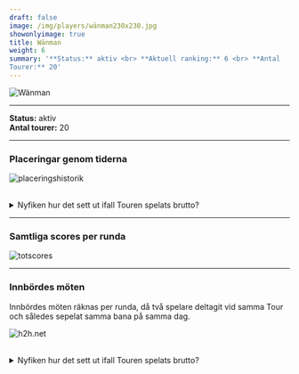```yaml
---  
draft: false  
image: /img/players/wänman230x230.jpg  
showonlyimage: true  
title: Wänman  
weight: 6  
summary: '**Status:** aktiv <br> **Aktuell ranking:** 6 <br> **Antal
Tourer:** 20'  
---
```


![Wänman](/img/players/wänman230x230.jpg)

------------------------------------------------------------------------

**Status:** aktiv  
**Antal tourer:** 20

------------------------------------------------------------------------

### Placeringar genom tiderna

![placeringshistorik](/playerstats/Wänman.placing.net.png) <br><br>
<details> <summary>Nyfiken hur det sett ut ifall Touren spelats
brutto?</summary> <p>

![placeringshistorik](/playerstats/Wänman.placing.gross.png) </p>
</details>

------------------------------------------------------------------------

### Samtliga scores per runda

![totscores](/playerstats/Wänman.totscores.png)

------------------------------------------------------------------------

### Innbördes möten

Innbördes möten räknas per runda, då två spelare deltagit vid samma Tour
och således sepelat samma bana på samma dag.

![h2h.net](/playerstats/Wänman.h2h.net.png) <br><br> <details>
<summary>Nyfiken hur det sett ut ifall Touren spelats brutto?</summary>
<p>

![h2h.gross](/playerstats/Wänman.h2h.gross.png) </p> </details>
